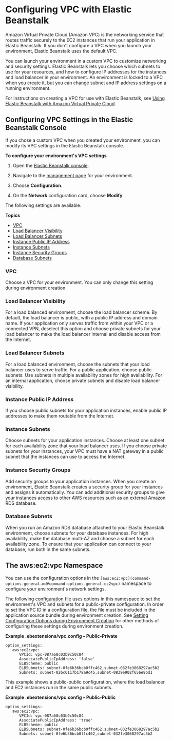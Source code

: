 # Configuring VPC with Elastic Beanstalk<a name="using-features.managing.vpc"></a>

Amazon Virtual Private Cloud \(Amazon VPC\) is the networking service that routes traffic securely to the EC2 instances that run your application in Elastic Beanstalk\. If you don't configure a VPC when you launch your environment, Elastic Beanstalk uses the default VPC\.

You can launch your environment in a custom VPC to customize networking and security settings\. Elastic Beanstalk lets you choose which subnets to use for your resources, and how to configure IP addresses for the instances and load balancer in your environment\. An environment is locked to a VPC when you create it, but you can change subnet and IP address settings on a running environment\.

For instructions on creating a VPC for use with Elastic Beanstalk, see [Using Elastic Beanstalk with Amazon Virtual Private Cloud](vpc.md)\.

## Configuring VPC Settings in the Elastic Beanstalk Console<a name="environments-cfg-vpc-console"></a>

If you chose a custom VPC when you created your environment, you can modify its VPC settings in the Elastic Beanstalk console\.

**To configure your environment's VPC settings**

1. Open the [Elastic Beanstalk console](https://console.aws.amazon.com/elasticbeanstalk)\.

1. Navigate to the [management page](environments-console.md) for your environment\.

1. Choose **Configuration**\.

1. On the **Network** configuration card, choose **Modify**\.

The following settings are available\.

**Topics**
+ [VPC](#environments-cfg-vpc-console-vpc)
+ [Load Balancer Visibility](#environments-cfg-vpc-console-lbvisibility)
+ [Load Balancer Subnets](#environments-cfg-vpc-console-lbsubnets)
+ [Instance Public IP Address](#environments-cfg-vpc-console-ec2ip)
+ [Instance Subnets](#environments-cfg-vpc-console-ec2subnets)
+ [Instance Security Groups](#environments-cfg-vpc-console-ec2sg)
+ [Database Subnets](#environments-cfg-vpc-console-dbsubnets)

### VPC<a name="environments-cfg-vpc-console-vpc"></a>

Choose a VPC for your environment\. You can only change this setting during environment creation\.

### Load Balancer Visibility<a name="environments-cfg-vpc-console-lbvisibility"></a>

For a load balanced environment, choose the load balancer scheme\. By default, the load balancer is public, with a public IP address and domain name\. If your application only serves traffic from within your VPC or a connected VPN, deselect this option and choose private subnets for your load balancer to make the load balancer internal and disable access from the Internet\.

### Load Balancer Subnets<a name="environments-cfg-vpc-console-lbsubnets"></a>

For a load balanced environment, choose the subnets that your load balancer uses to serve traffic\. For a public application, choose public subnets\. Use subnets in multiple availability zones for high availability\. For an internal application, choose private subnets and disable load balancer visibility\.

### Instance Public IP Address<a name="environments-cfg-vpc-console-ec2ip"></a>

If you choose public subnets for your application instances, enable public IP addresses to make them routable from the Internet\.

### Instance Subnets<a name="environments-cfg-vpc-console-ec2subnets"></a>

Choose subnets for your application instances\. Choose at least one subnet for each availability zone that your load balancer uses\. If you choose private subnets for your instances, your VPC must have a NAT gateway in a public subnet that the instances can use to access the Internet\.

### Instance Security Groups<a name="environments-cfg-vpc-console-ec2sg"></a>

Add security groups to your application instances\. When you create an environment, Elastic Beanstalk creates a security group for your instances and assigns it automatically\. You can add additional security groups to give your instances access to other AWS resources such as an external Amazon RDS database\.

### Database Subnets<a name="environments-cfg-vpc-console-dbsubnets"></a>

When you run an Amazon RDS database attached to your Elastic Beanstalk environment, choose subnets for your database instances\. For high availability, make the database multi\-AZ and choose a subnet for each availability zone\. To ensure that your application can connect to your database, run both in the same subnets\.

## The aws:ec2:vpc Namespace<a name="environments-cfg-vpc-namespace"></a>

You can use the configuration options in the `[aws:ec2:vpc](command-options-general.md#command-options-general-ec2vpc)` namespace to configure your environment's network settings\.

The following [configuration file](ebextensions.md) uses options in this namespace to set the environment's VPC and subnets for a public\-private configuration\. In order to set the VPC ID in a configuration file, the file must be included in the application source bundle during environment creation\. See [Setting Configuration Options during Environment Creation](environment-configuration-methods-during.md) for other methods of configuring these settings during environment creation\.

**Example \.ebextensions/vpc\.config – Public\-Private**  

```
option_settings:
   aws:ec2:vpc:
      VPCId: vpc-087a68c03b9c50c84
      AssociatePublicIpAddress: 'false'
      ELBScheme: public
      ELBSubnets: subnet-0fe6b36bcb0ffc462,subnet-032fe3068297ac5b2
      Subnets: subnet-026c6117b178a9c45,subnet-0839e902f656e8bd1
```

This example shows a public\-public configuration, where the load balancer and EC2 instances run in the same public subnets\.

**Example \.ebextensions/vpc\.config – Public\-Public**  

```
option_settings:
   aws:ec2:vpc:
      VPCId: vpc-087a68c03b9c50c84
      AssociatePublicIpAddress: 'true'
      ELBScheme: public
      ELBSubnets: subnet-0fe6b36bcb0ffc462,subnet-032fe3068297ac5b2
      Subnets: subnet-0fe6b36bcb0ffc462,subnet-032fe3068297ac5b2
```